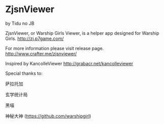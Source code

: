 # ZjsnViewer
by Tidu no JB

ZjsnViewer, or Warship Girls Viewer, is a helper app designed for Warship Girls.
http://zj.p7game.com/

For more information please visit release page.
http://www.crafter.me/zjsnviewer/

Inspired by KancolleViewer
http://grabacr.net/kancolleviewer

Special thanks to:

萨拉托加

玄学统计局

黑喵

神秘大神 (https://github.com/warshipgirl)
